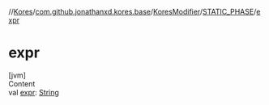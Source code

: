 //[Kores](../../../index.md)/[com.github.jonathanxd.kores.base](../../index.md)/[KoresModifier](../index.md)/[STATIC_PHASE](index.md)/[expr](expr.md)



# expr  
[jvm]  
Content  
val [expr](expr.md): [String](https://kotlinlang.org/api/latest/jvm/stdlib/kotlin/-string/index.html)  



